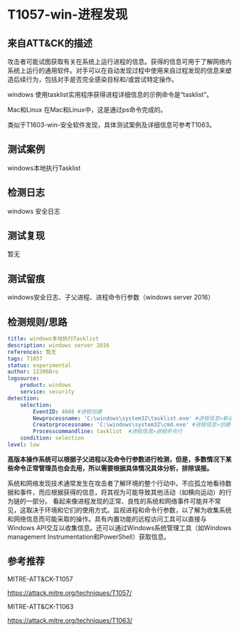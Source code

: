 # T1057-win-进程发现

## 来自ATT&CK的描述

攻击者可能试图获取有关在系统上运行进程的信息。获得的信息可用于了解网络内系统上运行的通用软件。对手可以在自动发现过程中使用来自过程发现的信息来塑造后续行为，包括对手是否完全感染目标和/或尝试特定操作。

windows
使用tasklist实用程序获得进程详细信息的示例命令是“tasklist”。

Mac和Linux
在Mac和Linux中，这是通过ps命令完成的。

类似于T1603-win-安全软件发现，具体测试案例及详细信息可参考T1063。

## 测试案例

windows本地执行Tasklist

## 检测日志

windows 安全日志

## 测试复现

暂无

## 测试留痕

windows安全日志、子父进程、进程命令行参数（windows server 2016）

## 检测规则/思路

```yml
title: windows本地执行Tasklist
description: windows server 2016
references: 暂无
tags: T1057
status: experimental
author: 12306Bro
logsource:
    product: windows
    service: security
detection:
    selection:
        EventID: 4688 #进程创建
        Newprocessname: 'C:\windows\system32\tasklist.exe' #进程信息>新进程名称
        Creatorprocessname: 'C:\windows\system32\cmd.exe' #进程信息>创建者进程名称
        Processcommandline: tasklist  #进程信息>进程命令行
    condition: selection
level: low
```

**高版本操作系统可以根据子父进程以及命令行参数进行检测，但是，多数情况下某些命令正常管理员也会去用，所以需要根据具体情况具体分析，排除误报。**

系统和网络发现技术通常发生在攻击者了解环境的整个行动中。不应孤立地看待数据和事件，而应根据获得的信息，将其视为可能导致其他活动（如横向运动）的行为链的一部分。
看起来像进程发现的正常、良性的系统和网络事件可能并不常见，这取决于环境和它们的使用方式。监视进程和命令行参数，以了解为收集系统和网络信息而可能采取的操作。具有内置功能的远程访问工具可以直接与Windows API交互以收集信息。还可以通过Windows系统管理工具（如Windows management Instrumentation和PowerShell）获取信息。

## 参考推荐

MITRE-ATT&CK-T1057

<https://attack.mitre.org/techniques/T1057/>

MITRE-ATT&CK-T1063

<https://attack.mitre.org/techniques/T1063/>
